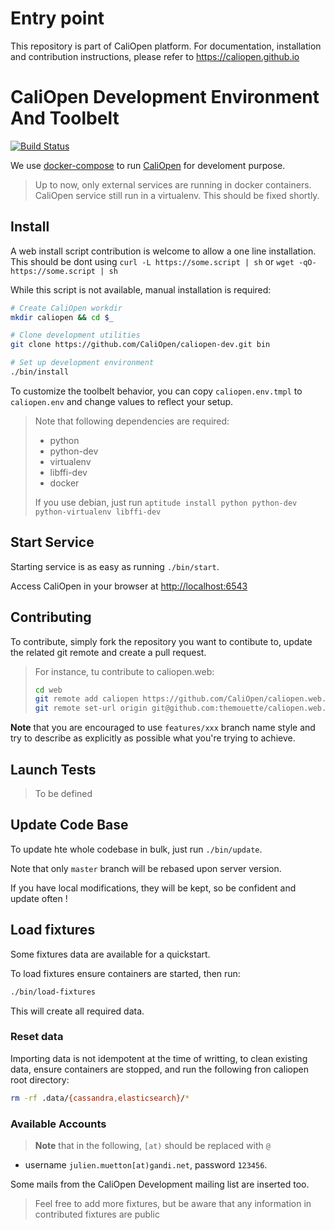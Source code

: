 # Entry point

This repository is part of CaliOpen platform. For documentation, installation and
contribution instructions, please refer to https://caliopen.github.io

# CaliOpen Development Environment And Toolbelt

[![Build
Status](https://travis-ci.org/CaliOpen/caliopen-dev.svg?branch=master)](https://travis-ci.org/CaliOpen/caliopen-dev)

We use [docker-compose](http://docs.docker.com/compose/) to run [CaliOpen](https://caliopen.org) for
develoment purpose.

> Up to now, only external services are running in docker containers.
> CaliOpen service still run in a virtualenv. This should be fixed shortly.

## Install

A web install script contribution is welcome to allow a one line installation.
This should be dont using `curl -L https://some.script | sh` or
`wget -qO- https://some.script | sh`

While this script is not available, manual installation is required:

``` sh
# Create CaliOpen workdir
mkdir caliopen && cd $_

# Clone development utilities
git clone https://github.com/CaliOpen/caliopen-dev.git bin

# Set up development environment
./bin/install
```

To customize the toolbelt behavior, you can copy `caliopen.env.tmpl` to
`caliopen.env` and change values to reflect your setup.

> Note that following dependencies are required:
>
> * python
> * python-dev
> * virtualenv
> * libffi-dev
> * docker
>
> If you use debian, just run
> `aptitude install python python-dev python-virtualenv libffi-dev`

## Start Service

Starting service is as easy as running `./bin/start`.

Access CaliOpen in your browser at [http://localhost:6543](http://localhost:6543)

## Contributing

To contribute, simply fork the repository you want to contibute to, update the
related git remote and create a pull request.

> For instance, tu contribute to caliopen.web:
>
> ``` sh
> cd web
> git remote add caliopen https://github.com/CaliOpen/caliopen.web.git
> git remote set-url origin git@github.com:themouette/caliopen.web.git
> ```

**Note** that you are encouraged to use `features/xxx` branch name style and try
to describe as explicitly as possible what you're trying to achieve.

## Launch Tests

> To be defined

## Update Code Base

To update hte whole codebase in bulk, just run `./bin/update`.

Note that only `master` branch will be rebased upon server version.

If you have local modifications, they will be kept, so be confident and update
often !

## Load fixtures

Some fixtures data are available for a quickstart.

To load fixtures ensure containers are started, then run:

``` sh
./bin/load-fixtures
```
This will create all required data.

### Reset data

Importing data is not idempotent at the time of writting, to clean existing
data, ensure containers are stopped, and run the following fron caliopen root
directory:

``` sh
rm -rf .data/{cassandra,elasticsearch}/*
```

### Available Accounts

> **Note** that in the following, `[at)` should be replaced with `@`

* username `julien.muetton[at)gandi.net`, password `123456`.

Some mails from the CaliOpen Development mailing list are inserted too.

> Feel free to add more fixtures, but be aware that any information in
> contributed fixtures are public
